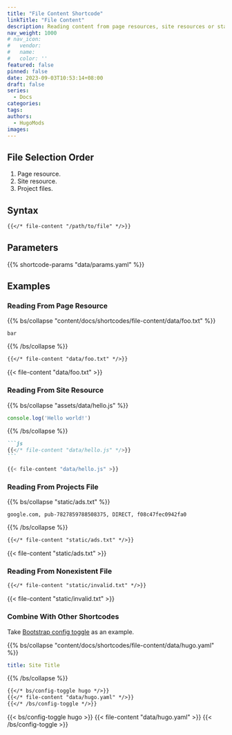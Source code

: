 ```yaml
---
title: "File Content Shortcode"
linkTitle: "File Content"
description: Reading content from page resources, site resources or static files, it's useful to reuse the content, such as the code snippets, notes and so on.
nav_weight: 1000
# nav_icon:
#   vendor: 
#   name: 
#   color: ''
featured: false
pinned: false
date: 2023-09-03T10:53:14+08:00
draft: false
series:
  - Docs
categories:
tags:
authors:
  - HugoMods
images:
---
```


## File Selection Order

1. Page resource.
2. Site resource.
3. Project files.

## Syntax

```markdown
{{</* file-content "/path/to/file" */>}}
```

## Parameters

{{% shortcode-params "data/params.yaml" %}}

## Examples

### Reading From Page Resource

{{% bs/collapse "content/docs/shortcodes/file-content/data/foo.txt" %}}
```text
bar
```
{{% /bs/collapse %}}

```markdown
{{</* file-content "data/foo.txt" */>}}
```

{{< file-content "data/foo.txt" >}}

### Reading From Site Resource

{{% bs/collapse "assets/data/hello.js" %}}
```js
console.log('Hello world!')
```
{{% /bs/collapse %}}

````markdown
```js
{{</* file-content "data/hello.js" */>}}
```
````

```js
{{< file-content "data/hello.js" >}}
```

### Reading From Projects File

{{% bs/collapse "static/ads.txt" %}}
```text
google.com, pub-7827859788508375, DIRECT, f08c47fec0942fa0
```
{{% /bs/collapse %}}

```markdown
{{</* file-content "static/ads.txt" */>}}
```

{{< file-content "static/ads.txt" >}}

### Reading From Nonexistent File

```markdown
{{</* file-content "static/invalid.txt" */>}}
```

{{< file-content "static/invalid.txt" >}}

### Combine With Other Shortcodes

Take [Bootstrap config toggle](https://bootstrap.hugomods.com/docs/config-toggle) as an example.

{{% bs/collapse "content/docs/shortcodes/file-content/data/hugo.yaml" %}}
```yaml
title: Site Title
```
{{% /bs/collapse %}}

```markdown
{{</* bs/config-toggle hugo */>}}
{{</* file-content "data/hugo.yaml" */>}}
{{</* /bs/config-toggle */>}}
```

{{< bs/config-toggle hugo >}}
{{< file-content "data/hugo.yaml" >}}
{{< /bs/config-toggle >}}
